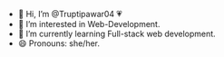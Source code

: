 - 👋 Hi, I’m @Truptipawar04 💗
- 👀 I’m interested in Web-Development.
- 🌱 I’m currently learning Full-stack web development.
- 😄 Pronouns: she/her.
  

<!---
Truptipawar04/Truptipawar04 is a ✨ special ✨ repository because its `README.md` (this file) appears on your GitHub profile.
You can click the Preview link to take a look at your changes.
--->
